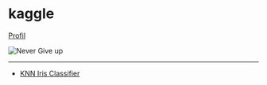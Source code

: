 # kaggle

[Profil](https://img.shields.io/badge/Python-3776AB?style=style=flat&logo=python&logoColor=white)

![Never Give up](https://pbs.twimg.com/media/Dm-AV5hXgAApceC.jpg)

--------------------------------------------------------------------------------

* [KNN Iris Classifier](https://www.kaggle.com/code/janasabino/knn-iris-classifier/notebook)